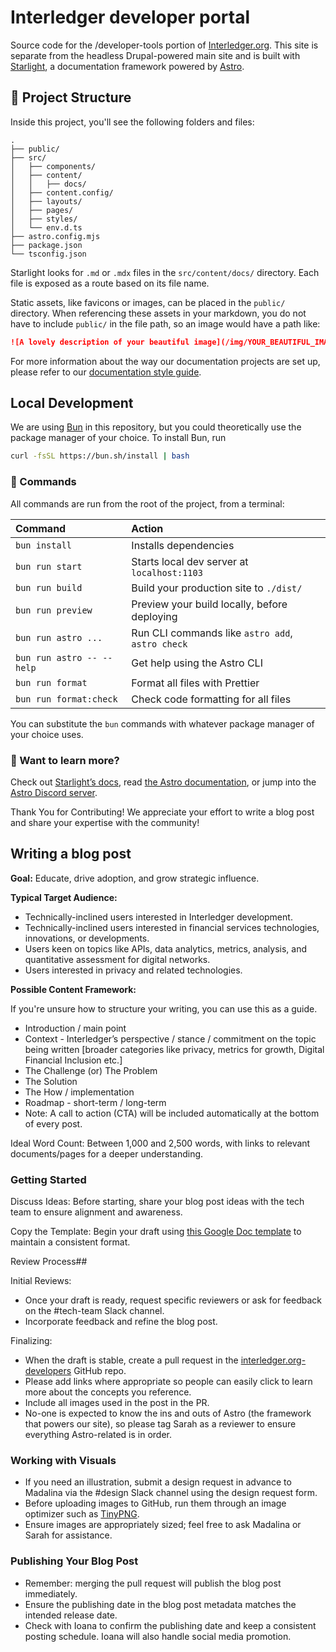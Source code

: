 # Interledger developer portal

Source code for the /developer-tools portion of [Interledger.org](https://interledger.org/). This site is separate from the headless Drupal-powered main site and is built with [Starlight](https://starlight.astro.build/), a documentation framework powered by [Astro](https://astro.build/).

## 🚀 Project Structure

Inside this project, you'll see the following folders and files:

```
.
├── public/
├── src/
│   ├── components/
│   ├── content/
│   │   ├── docs/
│   ├── content.config/
│   ├── layouts/
│   ├── pages/
│   ├── styles/
│   └── env.d.ts
├── astro.config.mjs
├── package.json
└── tsconfig.json
```

Starlight looks for `.md` or `.mdx` files in the `src/content/docs/` directory. Each file is exposed as a route based on its file name.

Static assets, like favicons or images, can be placed in the `public/` directory. When referencing these assets in your markdown, you do not have to include `public/` in the file path, so an image would have a path like:

```md
![A lovely description of your beautiful image](/img/YOUR_BEAUTIFUL_IMAGE.png)
```

For more information about the way our documentation projects are set up, please refer to our [documentation style guide](https://interledger.tech/#docs-site-building).

## Local Development

We are using [Bun](https://bun.sh/) in this repository, but you could theoretically use the package manager of your choice. To install Bun, run

```sh
curl -fsSL https://bun.sh/install | bash
```

### 🧞 Commands

All commands are run from the root of the project, from a terminal:

| Command                   | Action                                           |
| :------------------------ | :----------------------------------------------- |
| `bun install`             | Installs dependencies                            |
| `bun run start`           | Starts local dev server at `localhost:1103`      |
| `bun run build`           | Build your production site to `./dist/`          |
| `bun run preview`         | Preview your build locally, before deploying     |
| `bun run astro ...`       | Run CLI commands like `astro add`, `astro check` |
| `bun run astro -- --help` | Get help using the Astro CLI                     |
| `bun run format`          | Format all files with Prettier                   |
| `bun run format:check`    | Check code formatting for all files              |

You can substitute the `bun` commands with whatever package manager of your choice uses.

### 👀 Want to learn more?

Check out [Starlight’s docs](https://starlight.astro.build/), read [the Astro documentation](https://docs.astro.build), or jump into the [Astro Discord server](https://astro.build/chat).

Thank You for Contributing! We appreciate your effort to write a blog post and share your expertise with the community!

## Writing a blog post

**Goal:** Educate, drive adoption, and grow strategic influence.

**Typical Target Audience:**

- Technically-inclined users interested in Interledger development.
- Technically-inclined users interested in financial services technologies, innovations, or developments.
- Users keen on topics like APIs, data analytics, metrics, analysis, and quantitative assessment for digital networks.
- Users interested in privacy and related technologies.

**Possible Content Framework:**

If you're unsure how to structure your writing, you can use this as a guide.

- Introduction / main point
- Context - Interledger’s perspective / stance / commitment on the topic being written [broader categories like privacy, metrics for growth, Digital Financial Inclusion etc.]
- The Challenge (or) The Problem
- The Solution
- The How / implementation
- Roadmap - short-term / long-term
- Note: A call to action (CTA) will be included automatically at the bottom of every post.

Ideal Word Count: Between 1,000 and 2,500 words, with links to relevant documents/pages for a deeper understanding.

### Getting Started

Discuss Ideas: Before starting, share your blog post ideas with the tech team to ensure alignment and awareness.

Copy the Template: Begin your draft using [this Google Doc template](https://docs.google.com/document/d/1L7vzsYORg9xmf72ljTdmyekpq2vJ7eQZ9atM2uAXgUM/edit?usp=sharing) to maintain a consistent format.

Review Process##

Initial Reviews:

- Once your draft is ready, request specific reviewers or ask for feedback on the #tech-team Slack channel.
- Incorporate feedback and refine the blog post.

Finalizing:

- When the draft is stable, create a pull request in the [interledger.org-developers](https://github.com/interledger/interledger.org-developers) GitHub repo.
- Please add links where appropriate so people can easily click to learn more about the concepts you reference.
- Include all images used in the post in the PR.
- No-one is expected to know the ins and outs of Astro (the framework that powers our site), so please tag Sarah as a reviewer to ensure everything Astro-related is in order.

### Working with Visuals

- If you need an illustration, submit a design request in advance to Madalina via the #design Slack channel using the design request form.
- Before uploading images to GitHub, run them through an image optimizer such as [TinyPNG](https://tinypng.com/).
- Ensure images are appropriately sized; feel free to ask Madalina or Sarah for assistance.

### Publishing Your Blog Post

- Remember: merging the pull request will publish the blog post immediately.
- Ensure the publishing date in the blog post metadata matches the intended release date.
- Check with Ioana to confirm the publishing date and keep a consistent posting schedule. Ioana will also handle social media promotion.
